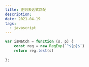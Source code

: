 ```yaml
---
title: 正则表达式匹配
description:
date: 2021-04-19
tags:
  - javascript
---
```


```javascript
var isMatch = function (s, p) {
    const reg = new RegExp(`^${p}$`)
    return reg.test(s)
 
};
```